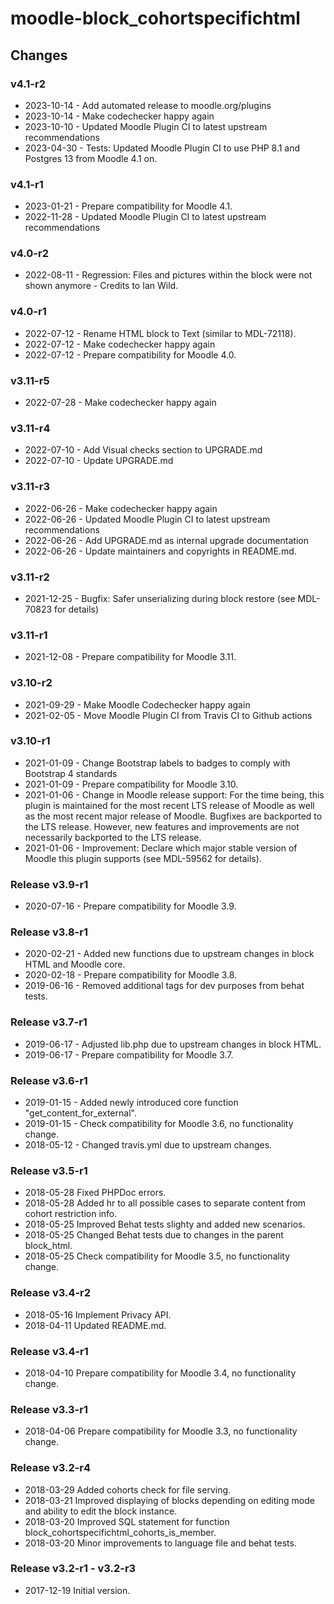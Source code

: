 moodle-block_cohortspecifichtml
===============================

Changes
-------

### v4.1-r2

* 2023-10-14 - Add automated release to moodle.org/plugins
* 2023-10-14 - Make codechecker happy again
* 2023-10-10 - Updated Moodle Plugin CI to latest upstream recommendations
* 2023-04-30 - Tests: Updated Moodle Plugin CI to use PHP 8.1 and Postgres 13 from Moodle 4.1 on.

### v4.1-r1

* 2023-01-21 - Prepare compatibility for Moodle 4.1.
* 2022-11-28 - Updated Moodle Plugin CI to latest upstream recommendations

### v4.0-r2

* 2022-08-11 - Regression: Files and pictures within the block were not shown anymore - Credits to Ian Wild.

### v4.0-r1

* 2022-07-12 - Rename HTML block to Text (similar to MDL-72118).
* 2022-07-12 - Make codechecker happy again
* 2022-07-12 - Prepare compatibility for Moodle 4.0.

### v3.11-r5

* 2022-07-28 - Make codechecker happy again

### v3.11-r4

* 2022-07-10 - Add Visual checks section to UPGRADE.md
* 2022-07-10 - Update UPGRADE.md

### v3.11-r3

* 2022-06-26 - Make codechecker happy again
* 2022-06-26 - Updated Moodle Plugin CI to latest upstream recommendations
* 2022-06-26 - Add UPGRADE.md as internal upgrade documentation
* 2022-06-26 - Update maintainers and copyrights in README.md.

### v3.11-r2

* 2021-12-25 - Bugfix: Safer unserializing during block restore (see MDL-70823 for details)

### v3.11-r1

* 2021-12-08 - Prepare compatibility for Moodle 3.11.

### v3.10-r2

* 2021-09-29 - Make Moodle Codechecker happy again
* 2021-02-05 - Move Moodle Plugin CI from Travis CI to Github actions

### v3.10-r1

* 2021-01-09 - Change Bootstrap labels to badges to comply with Bootstrap 4 standards
* 2021-01-09 - Prepare compatibility for Moodle 3.10.
* 2021-01-06 - Change in Moodle release support:
               For the time being, this plugin is maintained for the most recent LTS release of Moodle as well as the most recent major release of Moodle.
               Bugfixes are backported to the LTS release. However, new features and improvements are not necessarily backported to the LTS release.
* 2021-01-06 - Improvement: Declare which major stable version of Moodle this plugin supports (see MDL-59562 for details).

### Release v3.9-r1

* 2020-07-16 - Prepare compatibility for Moodle 3.9.

### Release v3.8-r1

* 2020-02-21 - Added new functions due to upstream changes in block HTML and Moodle core.
* 2020-02-18 - Prepare compatibility for Moodle 3.8.
* 2019-06-16 - Removed additional tags for dev purposes from behat tests.

### Release v3.7-r1

* 2019-06-17 - Adjusted lib.php due to upstream changes in block HTML.
* 2019-06-17 - Prepare compatibility for Moodle 3.7.

### Release v3.6-r1

* 2019-01-15 - Added newly introduced core function "get_content_for_external".
* 2019-01-15 - Check compatibility for Moodle 3.6, no functionality change.
* 2018-05-12 - Changed travis.yml due to upstream changes.

### Release v3.5-r1

* 2018-05-28 Fixed PHPDoc errors.
* 2018-05-28 Added hr to all possible cases to separate content from cohort restriction info.
* 2018-05-25 Improved Behat tests slighty and added new scenarios.
* 2018-05-25 Changed Behat tests due to changes in the parent block_html.
* 2018-05-25 Check compatibility for Moodle 3.5, no functionality change.

### Release v3.4-r2

* 2018-05-16 Implement Privacy API.
* 2018-04-11 Updated README.md.

### Release v3.4-r1

* 2018-04-10 Prepare compatibility for Moodle 3.4, no functionality change.

### Release v3.3-r1

* 2018-04-06 Prepare compatibility for Moodle 3.3, no functionality change.

### Release v3.2-r4

* 2018-03-29 Added cohorts check for file serving.
* 2018-03-21 Improved displaying of blocks depending on editing mode and ability to edit the block instance.
* 2018-03-20 Improved SQL statement for function block_cohortspecifichtml_cohorts_is_member.
* 2018-03-20 Minor improvements to language file and behat tests.

### Release v3.2-r1 - v3.2-r3

* 2017-12-19 Initial version.
